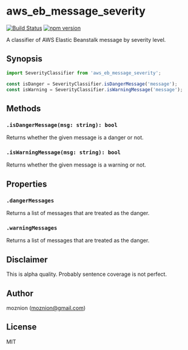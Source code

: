 aws_eb_message_severity
==

[![Build Status](https://travis-ci.org/moznion/aws_eb_message_severity.svg?branch=master)](https://travis-ci.org/moznion/aws_eb_message_severity) [![npm version](https://badge.fury.io/js/aws_eb_message_severity.svg)](https://badge.fury.io/js/aws_eb_message_severity)

A classifier of AWS Elastic Beanstalk message by severity level.

Synopsis
--

```javascript
import SeverityClassifier from 'aws_eb_message_severity';

const isDanger = SeverityClassifier.isDangerMessage('message');
const isWarning = SeverityClassifier.isWarningMessage('message');
```

Methods
--

### `.isDangerMessage(msg: string): bool`

Returns whether the given message is a danger or not.

### `.isWarningMessage(msg: string): bool`

Returns whether the given message is a warning or not.

Properties
--

### `.dangerMessages`

Returns a list of messages that are treated as the danger.

### `.warningMessages`

Returns a list of messages that are treated as the danger.

Disclaimer
--

This is alpha quality. Probably sentence coverage is not perfect.

Author
--

moznion (<moznion@gmail.com>)

License
--

MIT

